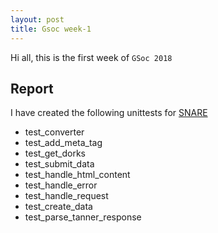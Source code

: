 ```yaml
---
layout: post
title: Gsoc week-1
---
```

Hi all, this is the first week of `GSoc 2018`

## Report
I have created the following unittests for [SNARE](http://github.com/mushorg/snare)
- test_converter
- test_add_meta_tag
- test_get_dorks
- test_submit_data
- test_handle_html_content
- test_handle_error
- test_handle_request
- test_create_data
- test_parse_tanner_response
